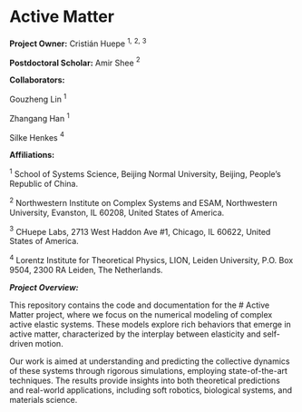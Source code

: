# Active Matter

**Project Owner:** 
Cristián Huepe $^{1,}$ $^{2,}$ $^3$

**Postdoctoral Scholar:** 
Amir Shee $^2$

**Collaborators:** 

Gouzheng Lin $^1$

Zhangang Han $^1$

Silke Henkes $^4$



**Affiliations:**

$^1$ School of Systems Science, Beijing Normal University, Beijing, People’s Republic of China.

$^2$ Northwestern Institute on Complex Systems and ESAM, Northwestern University, Evanston, IL 60208, United States of America.

$^3$ CHuepe Labs, 2713 West Haddon Ave #1, Chicago, IL 60622, United States of America.

$^4$ Lorentz Institute for Theoretical Physics, LION, Leiden University, P.O. Box 9504, 2300 RA Leiden, The Netherlands.

***Project Overview:***

This repository contains the code and documentation for the # Active Matter project, where we focus on the numerical modeling of complex active elastic systems. These models explore rich behaviors that emerge in active matter, characterized by the interplay between elasticity and self-driven motion.

Our work is aimed at understanding and predicting the collective dynamics of these systems through rigorous simulations, employing state-of-the-art techniques. The results provide insights into both theoretical predictions and real-world applications, including soft robotics, biological systems, and materials science.

